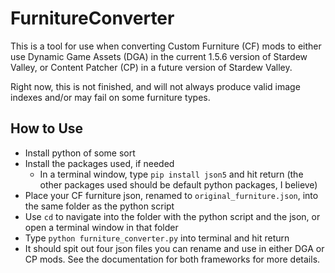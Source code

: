 # FurnitureConverter

This is a tool for use when converting Custom Furniture (CF) mods to either use Dynamic Game Assets (DGA) in the current 1.5.6 version of Stardew Valley, or Content Patcher (CP) in a future version of Stardew Valley. 

Right now, this is not finished, and will not always produce valid image indexes and/or may fail on some furniture types.

## How to Use

* Install python of some sort
* Install the packages used, if needed
  * In a terminal window, type `pip install json5` and hit return (the other packages used should be default python packages, I believe)
* Place your CF furniture json, renamed to `original_furniture.json`, into the same folder as the python script
* Use `cd` to navigate into the folder with the python script and the json, or open a terminal window in that folder
* Type `python furniture_converter.py` into terminal and hit return
* It should spit out four json files you can rename and use in either DGA or CP mods. See the documentation for both frameworks for more details.
